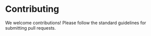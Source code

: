 # Contributing

We welcome contributions! Please follow the standard guidelines for submitting pull requests.
